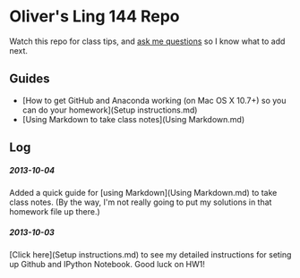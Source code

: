 # Oliver's Ling 144 Repo

Watch this repo for class tips, and [ask me questions](mailto:northrup@ucsc.edu) so I know what to add next.

## Guides

- [How to get GitHub and Anaconda working (on Mac OS  X 10.7+) so you can do your homework](Setup instructions.md)
- [Using Markdown to take class notes](Using Markdown.md)


## Log

##### 2013-10-04

Added a quick guide for [using Markdown](Using Markdown.md) to take class notes. (By the way, I'm not really going to put my solutions in that homework file up there.)

##### 2013-10-03

[Click here](Setup instructions.md) to see my detailed instructions for seting up Github and IPython Notebook. Good luck on HW1!